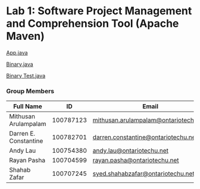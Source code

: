 # Lab 1: Software Project Management and Comprehension Tool (Apache Maven)

[App.java](https://github.com/Mithusan/SOFE3980U-Lab1/blob/main/src/main/java/com/ontariotechu/sofe3980U/App.java)


[Binary.java](https://github.com/Mithusan/SOFE3980U-Lab1/blob/main/src/main/java/com/ontariotechu/sofe3980U/Binary.java)


[Binary Test.java](https://github.com/Mithusan/SOFE3980U-Lab1/blob/main/src/test/java/com/ontariotechu/sofe3980U/BinaryTest.java)

### Group Members
| Full Name | ID | Email|
| --- | --- | ---|
Mithusan Arulampalam | 100787123 | mithusan.arulampalam@ontariotechu.net
Darren E. Constantine | 100782701 | darren.constantine@ontariotechu.net
Andy Lau | 100754380 | andy.lau@ontariotechu.net
Rayan Pasha | 100704599 | rayan.pasha@ontariotechu.net
Shahab Zafar | 100707245 | syed.shahabzafar@ontariotechu.net




